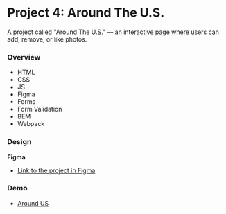 # Project 4: Around The U.S.
A project called "Around The U.S." — an interactive page where users can add, remove, or like photos.

### Overview
* HTML
* CSS
* JS
* Figma
* Forms
* Form Validation
* BEM
* Webpack
### Design

**Figma**

* [Link to the project in Figma](https://www.figma.com/file/SurN1jaeEQIhuZEDMhmWWf/Sprint-4-Around-The-U.S.-desktop-mobile?node-id=0%3A1)

### Demo

* [Around US](https://nuriyaakh.github.io/web_project_4/)


